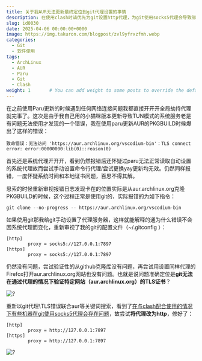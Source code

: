 ```yaml
---
title: 关于我AUR无法更新最终定位到git代理设置的事情
description: 在使用clash时请优先为git设置http代理，为git使用socks5代理会导致部分网站（aur.archlinux.org）产生TLS证书错误问题。
slug: id0030
date: 2025-04-06 00:00:00+0000
image: https://img.takuron.com/blogpost/zvl9yfrxzfmh.webp
categories:
  - Git
  - 软件使用
tags:
  - ArchLinux
  - AUR
  - Paru
  - Git
  - Clash
weight: 1       # You can add weight to some posts to override the default sorting (date descending)
---
```


在之前使用Paru更新的时候遇到任何网络连接问题我都直接开开开全局劫持代理就完事了。这次是由于我自己用的小猫咪版本更新导致TUN模式的系统服务老是有问题无法使用才发现的一个错误，我在使用paru更新AUR的PKGBUILD时候爆出了这样的错误：

```
致命错误：无法访问 'https://aur.archlinux.org/vscodium-bin'：TLS connect error: error:00000000:lib(0)::reason(0)
```

首先还是系统代理开开开，看到仍然报错后还怀疑过paru无法正常读取自动设置的系统代理故而尝试手动设置命令行代理/尝试更换yay更新均无效。仍然同样报错，一度怀疑系统时间和本地证书问题，百思不得其解。

思索的时候重新审视报错日志发现卡在的位置实际是从aur.archlinux.org克隆PKGBUILD的时候，这个过程正常是使用git的，实际报错的为如下指令：

```
git clone --no-progress -- https://aur.archlinux.org/vscodium-bin
```

如果使用git那我给git手动设置了代理服务器，这样就能解释的通为什么错误不会因系统代理而变化，重新审视了我的git的配置文件（~/.gitconfig ）：

```
[http]
        proxy = socks5://127.0.0.1:7897
[https]
        proxy = socks5://127.0.0.1:7897

```

仍然没有问题，尝试验证性的从github克隆库没有问题，再尝试用设置同样代理的Firefox打开aur.archlinux.org网站也没有问题。也就是说问题准确定位是**git无法在通过代理的情况下验证特定网站（aur.archlinux.org）的TLS证书**？

![?](https://img.takuron.com/blogpost/80a7c383d3c7a3fb47d28c89aad71f64_MD5-tuya.webp)

重新以git代理\TLS错误联合aur等关键词搜索，看到了[在与clash配合使用的情况下有些机器在git使用socks5代理会存在问题](https://www.cnblogs.com/searchstar/p/18437537)，故尝试**将代理改为http**，修好了：

```
[http]
        proxy = http://127.0.0.1:7897
[https]
        proxy = http://127.0.0.1:7897

```

![?](https://img.takuron.com/blogpost/80a7c383d3c7a3fb47d28c89aad71f64_MD5-tuya.webp)